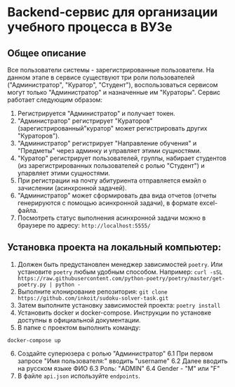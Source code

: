 # Backend-сервис для организации учебного процесса в ВУЗе

## Общее описание

Все пользователи системы - зарегистрированные пользователи. На данном этапе в сервисе существуют три роли пользователей ("Администратор", "Куратор", "Студент"), воспользоваться сервисом могут только "Администратор" и назначенные им "Кураторы". Сервис работает следующим образом:
1. Регистрируется "Администратор" и получает токен.
2. "Администратор" регистрирует "Кураторов" (зарегистрированный"куратор" может регистрировать других "Кураторов").
3. "Администратор" регистрирует "Направление обучения" и "Предметы" через админку и управляет этими сущностями.
4. "Куратор" регистрирует пользователей, группы, набирает студентов (из зарегистрированных пользователей с ролью "Студент") и упарвляет этими сущностями.
5. При регистрации на почту абитуриента отправляется емэйл о зачислении (асинхронной задачей).
6. "Администратор" может сформировать два вида отчетов (отчеты генерируются с помощью асинхронной задачи), в формате excel-файла.
7. Посмотреть статус выполнения асинхронной задачи можно в браузере по адресу: `http://localhost:5555/`

## Установка проекта на локальный компьютер:

1. Должен быть предустановлен менеджер зависимостей `poetry`. Или установите `poetry` любым удобным способом. 
   Например: `curl -sSL https://raw.githubusercontent.com/python-poetry/poetry/master/get-poetry.py | python -` 
2. Выполните клонирование репозитория: `git clone https://github.com/inkoit/sudoku-solver-task.git`
3. Затем выполните установку зависимостей проекта: `poetry install`
4. Установить docker и docker-compose. Инструкции по установке доступны в официальной документации.
5. В папке с проектом выполнить команду:
```
docker-compose up
```
6. Создайте суперюзера с ролью "Администратор"
   6.1 При первом запросе "Имя пользователя:" вводить "username"
   6.2 Далее вводить на русском языке ФИО
   6.3 Роль: "ADMIN"
   6.4 Gender - "M" или "F" 
7. В файле `api.json` используйте `endpoints`.
